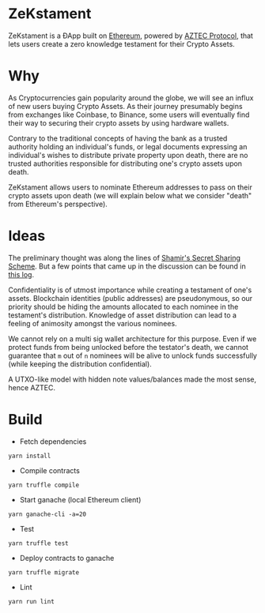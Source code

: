 # ZeKstament
ZeKstament is a ÐApp built on [Ethereum](https://ethereum.org/), powered by [AZTEC Protocol](https://www.aztecprotocol.com/), that lets users create a zero knowledge testament for their Crypto Assets.

# Why
As Cryptocurrencies gain popularity around the globe, we will see an influx of new users buying Crypto Assets. As their journey presumably begins from exchanges like Coinbase, to Binance, some users will eventually find their way to securing their crypto assets by using hardware wallets.

Contrary to the traditional concepts of having the bank as a trusted authority holding an individual's funds, or legal documents expressing an individual's wishes to distribute private property upon death, there are no trusted authorities responsible for distributing one's crypto assets upon death.

ZeKstament allows users to nominate Ethereum addresses to pass on their crypto assets upon death (we will explain below what we consider "death" from Ethereum's perspective).

# Ideas
The preliminary thought was along the lines of [Shamir's Secret Sharing Scheme](https://en.wikipedia.org/wiki/Shamir%27s_Secret_Sharing). But a few points that came up in the discussion can be found in [this log](https://gist.github.com/roynalnaruto/603e36d31eda39c5470aeb33b397692b).

Confidentiality is of utmost importance while creating a testament of one's assets. Blockchain identities (public addresses) are pseudonymous, so our priority should be hiding the amounts allocated to each nominee in the testament's distribution. Knowledge of asset distribution can lead to a feeling of animosity amongst the various nominees.

We cannot rely on a multi sig wallet architecture for this purpose. Even if we protect funds from being unlocked before the testator's death, we cannot guarantee that `m` out of `n` nominees will be alive to unlock funds successfully (while keeping the distribution confidential).

A UTXO-like model with hidden note values/balances made the most sense, hence AZTEC.

# Build
* Fetch dependencies
```
yarn install
```
* Compile contracts
```
yarn truffle compile
```
* Start ganache (local Ethereum client)
```
yarn ganache-cli -a=20
```
* Test
```
yarn truffle test
```
* Deploy contracts to ganache
```
yarn truffle migrate
```
* Lint
```
yarn run lint
```
